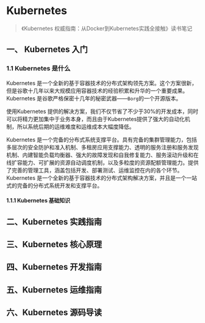 # Kubernetes

> 《Kubernetes 权威指南：从Docker到Kubernetes实践全接触》读书笔记

## 一、 Kubernetes 入门

### 1.1 Kubernetes 是什么

Kubernetes 是一个全新的基于容器技术的分布式架构领先方案。这个方案很新，但是谷歌十几年以来大规模应用容器技术的经验积累和升华的一个重要成果。Kubernetes 是谷歌严格保密十几年的秘密武器——`Borg`的一个开源版本。

使用Kubernetes 提供的解决方案，我们不仅节省了不少于30%的开发成本，同时可以将精力更加集中于业务本身，而且由于Kubernetes提供了强大的自动化机制，所以系统后期的运维难度和运维成本大幅度降低。

Kubernetes 是一个完备的分布式系统支撑平台。具有完备的集群管理能力，包括多层次的安全防护和准入机制、多租房应用支撑能力、透明的服务注册和服务发现机制、内建智能负载均衡器、强大的故障发现和自我修复能力、服务滚动升级和在线扩容能力、可扩展的资源自动调度机制，以及多粒度的资源配额管理能力。提供了完善的管理工具，涵盖包括开发、部署测试、运维监控在内的各个环节。Kubernetes 是一个全新的基于容器技术的分布式架构解决方案，并且是一个一站式的完备的分布式系统开发和支撑平台。

#### 1.1.1 Kubernetes 基础知识



## 二、Kubernetes 实践指南

## 三、Kubernetes 核心原理

## 四、Kubernetes 开发指南

## 五、Kubernetes 运维指南

## 六、Kubernetes 源码导读



